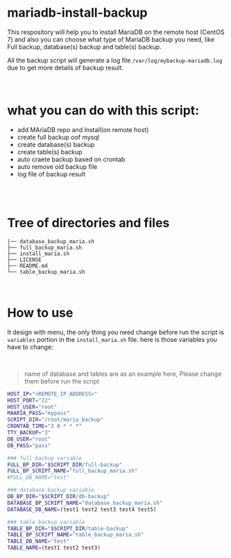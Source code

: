 # mariadb-install-backup
This respository will help you to install MariaDB on the remote host (CentOS 7) and also you can choose what type of MariaDB backup you need, like Full backup, database(s) backup and table(s) backup.
<br>

All the backup script will generate a log file `/var/log/mybackup-mariadb.log` due to get more details of backup result.
<br><br><br>

# what you can do with this script:
- add MAriaDB repo and Install(on remote host)
- create full backup oof mysql
- create database(s) backup
- create table(s) backup
- auto craete backup based on crontab
- auto remove old backup file
- log file of backup result

<br><br>

# Tree of directories and files
```
|── database_backup_maria.sh
├── full_backup_maria.sh
├── install_maria.sh
├── LICENSE
├── README.md
└── table_backup_maria.sh
```
<br>

# How to use
It design with menu, the only thing you need change before run the script is `variables` portion in the `install_maria.sh` file.
here is those variables you have to change: 


<br>

> name of database and tables are as an example here, Please change them before run the script 

```bash
HOST_IP="<REMOTE_IP_ADDRESS>"
HOST_PORT="22"
HOST_USER="root"
MAARIA_PASS="mypass"
SCRIPT_DIR="/root/maria_backup"
CRONTAB_TIME="3 0 * * *"
TTY_BACKUP="3"
DB_USER="root"
DB_PASS="pass"

### full backup variable
FULL_BP_DIR="$SCRIPT_DIR/full-backup"
FULL_BP_SCRIPT_NAME="full_backup_maria.sh"
#FULL_DB_NAME="test"

### database backup variable
DB_BP_DIR="$SCRIPT_DIR/db-backup"
DATABASE_BP_SCRIPT_NAME="database_backup_maria.sh"
DATABASE_DB_NAME=(test1 test2 test3 test4 test5)

### table backup variable
TABLE_BP_DIR="$SCRIPT_DIR/table-backup"
TABLE_BP_SCRIPT_NAME="table_backup_maria.sh"
TABLE_DB_NAME="test"
TABLE_NAME=(test1 test2 test3)

```